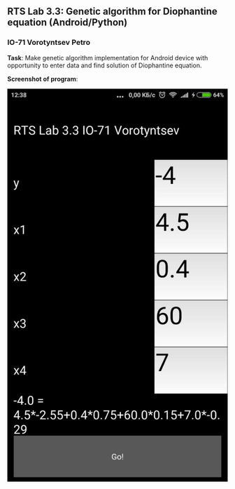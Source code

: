 ## RTS Lab 3.3: Genetic algorithm for Diophantine equation (Android/Python)
### IO-71 Vorotyntsev Petro

__Task__: Make genetic algorithm implementation for Android device with opportunity to enter data and find solution of Diophantine equation.

__Screenshot of program__:

![alt text](https://github.com/BioWar/RTS-Lab-3.3/blob/master/Screenshots/rts_lab_33_1.jpg)
